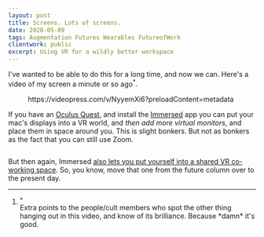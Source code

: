 ```yaml
---
layout: post
title: Screens. Lots of screens.
date: 2020-05-09
tags: Augmentation Futures Wearables FutureofWork
clientwork: public
excerpt: Using VR for a wildly better workspace
---
```

<p><!-- wp:paragraph --></p>
<p>I've wanted to be able to do this for a long time, and now we can. Here's a video of my screen a minute or so ago<span id="eb20d77b-e858-49ce-8190-688d9c0bd679" data-note="Extra points to the people/cult members who spot the other thing hanging out in this video, and know of its brilliance. Because *damn* it's good." contenteditable="false" class="abt-footnote"><sup>​*​</sup></span>.</p>
<p><!-- /wp:paragraph --></p>
<p><!-- wp:video {"guid":"NyyemXi6","id":302,"src":"https://benhammersley.com/immersed-quest-20200509-180409-mp4/"} --></p>
<figure class="wp-block-video wp-block-embed is-type-video is-provider-videopress">
<div class="wp-block-embed__wrapper">
https://videopress.com/v/NyyemXi6?preloadContent=metadata
</div>
</figure>
<p><!-- /wp:video --></p>
<p><!-- wp:paragraph --></p>
<p>If you have an <a href="https://www.oculus.com/quest">Oculus Quest</a>, and install the <a href="https://immersedvr.com">Immersed</a> app you can put your mac's displays into a VR world, and <em>then add more virtual monitors</em>, and place them in space around you. This is slight bonkers. But not as bonkers as the fact that you can still use Zoom.</p>
<p><!-- /wp:paragraph --></p>
<p><!-- wp:image {"id":305,"sizeSlug":"large"} --></p>
<figure class="wp-block-image size-large"><img src="{{ site.baseurl }}/assets/Immersed.quest-20200509-182151.jpg?fit=580%2C580&amp;ssl=1" alt="" class="wp-image-305" /></figure>
<p><!-- /wp:image --></p>
<p><!-- wp:paragraph --></p>
<p>But then again, Immersed <a href="https://blog.immersed.team/co-work-in-a-virtual-coffee-shop-with-real-people-f220cef3d9b9">also lets you put yourself into a shared VR co-working space</a>. So, you know, move that one from the future column over to the present day. </p>
<p><!-- /wp:paragraph --></p>
<p><!-- wp:abt/footnotes --></p>
<section aria-label="Footnotes" class="wp-block-abt-footnotes abt-footnotes" role="region">
<hr />
<ol>
<li class="abt-footnotes-item" id="eb20d77b-e858-49ce-8190-688d9c0bd679-ref">
<div class="abt-footnotes-item__marker"><sup>​*​</sup></div>
<div class="abt-footnotes-item__content">Extra points to the people/cult members who spot the other thing hanging out in this video, and know of its brilliance. Because *damn* it's good.</div>
</li>
</ol>
</section>
<p><!-- /wp:abt/footnotes --></p>
